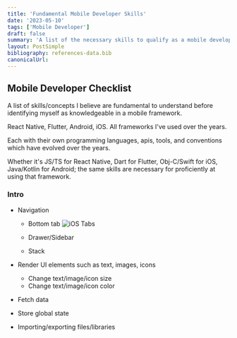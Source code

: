 ```yaml
---
title: 'Fundamental Mobile Developer Skills'
date: '2023-05-10'
tags: ['Mobile Developer']
draft: false
summary: 'A list of the necessary skills to qualify as a mobile develop in a framework'
layout: PostSimple
bibliography: references-data.bib
canonicalUrl:
---
```


## Mobile Developer Checklist

A list of skills/concepts I believe are fundamental to understand before
identifying myself as knowledgeable in a mobile framework.

React Native, Flutter, Android, iOS. All frameworks I've used over the years.

Each with their own programming languages, apis, tools, and conventions which have
evolved over the years.

Whether it's JS/TS for React Native, Dart for Flutter, Obj-C/Swift for iOS,
Java/Kotlin for Android; the same skills are necessary
for proficiently at using that framework.

### Intro

- Navigation

  - Bottom tab
    ![iOS Tabs](https://s12.gifyu.com/images/RPReplay_Final1683706146.gif)

  - Drawer/Sidebar
  - Stack

- Render UI elements such as text, images, icons

  - Change text/image/icon size
  - Change text/image/icon color

- Fetch data

- Store global state

- Importing/exporting files/libraries
